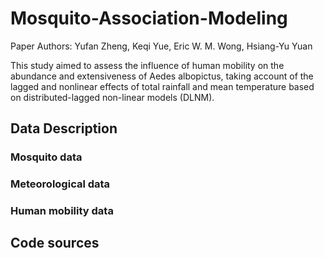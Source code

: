 # Mosquito-Association-Modeling

Paper Authors: Yufan Zheng, Keqi Yue, Eric W. M. Wong, Hsiang-Yu Yuan


This study aimed to assess the influence of human mobility on the abundance and extensiveness of Aedes albopictus, taking account of the lagged and nonlinear effects of total rainfall and mean temperature based on distributed-lagged non-linear models (DLNM).



## Data Description
### Mosquito data

### Meteorological data

### Human mobility data

## Code sources

